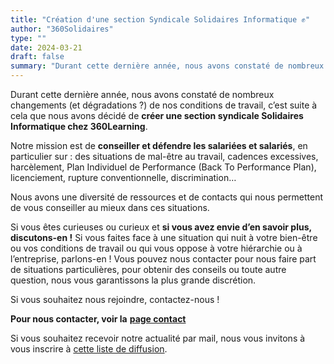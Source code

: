 ```yaml
---
title: "Création d'une section Syndicale Solidaires Informatique ✊"
author: "360Solidaires"
type: ""
date: 2024-03-21
draft: false
summary: "Durant cette dernière année, nous avons constaté de nombreux changements (et dégradations ?) de nos conditions de travail, c’est suite à cela que nous avons décidé de **créer une section syndicale Solidaires Informatique chez 360Learning**..."
---
```


Durant cette dernière année, nous avons constaté de nombreux changements (et dégradations ?) de nos conditions de travail, c’est suite à cela que nous avons décidé de **créer une section syndicale Solidaires Informatique chez 360Learning**.

Notre mission est de **conseiller et défendre les salariées et salariés**, en particulier sur : des situations de mal-être au travail, cadences excessives, harcèlement, Plan Individuel de Performance (Back To Performance Plan), licenciement, rupture conventionnelle, discrimination…

Nous avons une diversité de ressources et de contacts qui nous permettent de vous conseiller au mieux dans ces situations.

Si vous êtes curieuses ou curieux et **si vous avez envie d’en savoir plus, discutons-en !**
Si vous faites face à une situation qui nuit à votre bien-être ou vos conditions de travail ou qui vous oppose à votre hiérarchie ou à l’entreprise, parlons-en !
Vous pouvez nous contacter pour nous faire part de situations particulières, pour obtenir des conseils ou toute autre question, nous vous garantissons la plus grande discrétion.

Si vous souhaitez nous rejoindre, contactez-nous !

**Pour nous contacter, voir la** [**page contact**](../../page/contact)

Si vous souhaitez recevoir notre actualité par mail, nous vous invitons à vous inscrire à [cette liste de diffusion](https://listes.solidairesinformatique.org/sympa/subscribe/news.360solidaires).
